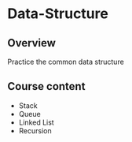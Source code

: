 # Data-Structure
## Overview
Practice the common data structure
>

## Course content
- Stack
- Queue
- Linked List
- Recursion
>
